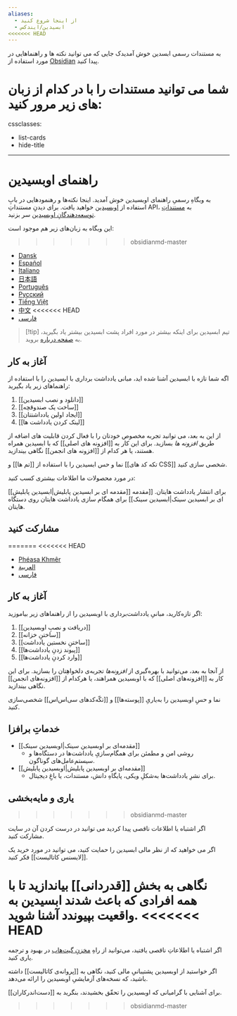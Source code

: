 ```yaml
---
aliases:
  - از اینجا شروع کنید
  - ابسیدین/ایندکس
<<<<<<< HEAD
---
```



به مستندات رسمی ابسدین خوش آمدیدک جایی که می توانید نکته ها و راهنماهایی در مورد استفاده از [Obsidian](https://obsidian.md) پیدا کنید. 

شما می توانید مستندات را با در کدام از زبان های زیر مرور کنید:
=======

cssclasses:
  - list-cards
  - hide-title
---
# راهنمای اوبسیدین

به وبگاهِ رسمیِ راهنمای اوبسیدین خوش آمدید. اینجا نکته‌ها و رهنمودهایی در بابِ استفاده از [اوبسیدین](https://obsidian.md) خواهید یافت. برای دیدنِ مستنداتِ API، به [مستنداتِ توسعه‌دهندگانِ اوبسیدین](https://docs.obsidian.md/) سر بزنید. 

این وبگاه به زبان‌های زیر هم موجود است:

>>>>>>> obsidianmd-master

- [Dansk](https://publish.obsidian.md/help-da)
- [Español](https://publish.obsidian.md/help-es)
- [Italiano](https://publish.obsidian.md/help-it)
- [日本語](https://publish.obsidian.md/help-ja)
- [Português](https://publish.obsidian.md/help-pt-br)
- [Русский](https://publish.obsidian.md/help-ru)
- [Tiếng Việt](https://publish.obsidian.md/help-vi)
- [中文](https://publish.obsidian.md/help-zh)
<<<<<<< HEAD
- [فارسی](https://publish.obsidian.md/help-fa)

> [!tip] تیم ابسیدین
> برای اینکه بیشتر در مورد افراد پشت ابسیدین بیشتر یاد بگیرید، به [صفحه درباره](https://obsidian.md/about) بروید.

## آغاز به کار

اگه شما تازه با ابسیدین آشنا شده اید، مبانی یادداشت برداری با ابسیدین را با استفاده از راهنماهای زیر یاد بگیرید: 

1. [[دانلود و نصب ابسیدین]]
2. [[ساخت یک صندوقچه]]
3. [[ایجاد اولین یادداشتتان]]
4. [[لینک کردن یادداشت ها]]

از این به بعد، می توانید تجربه مخصوص خودتان را با فعال کردن قابلیت های اضافه از طریق _افزونه ها_ بسازید. برای این کار به [[افزونه های اصلی]] که با ابسیدین همراه هستند، یا هر کدام از [[افزونه های انجمن]] نگاهی بیندازید. 

نما و حس ابسیدین را با استفاده از [[تم ها]] و [[تکه کد های CSS]] شخصی سازی کنید. 

در مورد محصولات ما اطلاعات بیشتری کسب کنید: 

[[مقدمه ای بر ابسیدین پابلیش|ابسیدین پابلیش]] برای انتشار یادداشت هایتان. 
[[مقدمه ای بر ابسیدین سینک|ابسیدین سینک]] برای همگام سازی یادداشت هایتان روی دستگاه هایتان. 

## مشارکت کنید
=======
<<<<<<< HEAD
- [Phéasa Khmêr](https://publish.obsidian.md/help-km)
- [العربية](https://publish.obsidian.md/help-ar)
- [فارسی](https://publish.obsidian.md/help-fa)



## آغاز به کار

اگر تازه‌کارید، مبانیِ یادداشت‌برداری با اوبسیدین را از راهنماهای زیر بیاموزید: 

1. [[دریافت و نصبِ اوبسیدین]]
2. [[ساختنِ خزانه]]
3. [[ساختنِ نخستین یادداشت]]
4. [[پیوند زدنِ یادداشت‌ها]]
5. [[وارد کردنِ یادداشت‌ها]]

از آنجا به بعد، می‌توانید با بهره‌گیری از _افزونه‌ها_ تجربه‌ی دلخواهِتان را بسازید. برای این کار به [[افزونه‌های اصلی]] که با اوبسیدین همراهند، یا هرکدام از [[افزونه‌های انجمن]] نگاهی بیندازید.

نما و حسِ اوبسیدین را به‌یاریِ [[پوسته‌ها]] و [[تکّه‌کدهای سی‌اس‌اس]] شخصی‌سازی کنید. 

## خدماتِ برافزا

- [[مقدمه‌ای بر اوبسیدین سینک|اوبسیدین سینک]]
	- روشی امن و مطمئن برای همگام‌سازیِ یادداشت‌ها در دستگاه‌ها و سیستم‌عامل‌های گوناگون. 
- [[مقدمه‌ای بر اوبسیدین پابلیش|اوبسیدین پابلیش]]
	- برای نشرِ یادداشت‌ها به‌شکلِ ویکی، پایگاهِ دانش، مستندات، یا باغِ دیجیتال.

## یاری و مایه‌بخشی
>>>>>>> obsidianmd-master

اگر اشتباه یا اطلاعات ناقصی پیدا کردید می توانید در درست کردن آن در سایت مشارکت کنید. 

اگر می خواهید که از نظر مالی ابسیدین را حمایت کنید، می توانید در مورد خرید یک [[لایسنس کاتالیست]] فکر کنید.  

نگاهی به بخش [[قدردانی]] بیاندازید تا با همه افرادی که باعث شدند ابسیدین به واقعیت بپیوندد آشنا شوید. 
<<<<<<< HEAD
=======
اگر اشتباه یا اطلاعاتِ ناقصی یافتید، می‌توانید از راهِ [مخزنِ گیت‌هاب](https://github.com/obsidianmd/obsidian-docs/) در بهبود و ترجمه یاری کنید.

اگر خواستید از اوبسیدین پشتیبانیِ مالی کنید، نگاهی به [[پروانه‌ی کاتالیست]] داشته باشید، که نسخه‌های آزمایشیِ اوبسیدین را ارائه می‌دهد.

برای آشنایی با گرامیانی که اوبسیدین را تحقّق بخشیدند، بنگرید به [[دست‌اندرکاران]].


>>>>>>> obsidianmd-master

